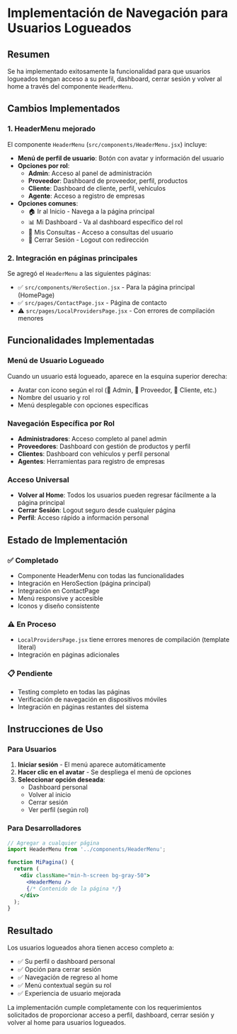 # Implementación de Navegación para Usuarios Logueados

## Resumen
Se ha implementado exitosamente la funcionalidad para que usuarios logueados tengan acceso a su perfil, dashboard, cerrar sesión y volver al home a través del componente `HeaderMenu`.

## Cambios Implementados

### 1. HeaderMenu mejorado
El componente `HeaderMenu` (`src/components/HeaderMenu.jsx`) incluye:

- **Menú de perfil de usuario**: Botón con avatar y información del usuario
- **Opciones por rol**:
  - **Admin**: Acceso al panel de administración
  - **Proveedor**: Dashboard de proveedor, perfil, productos
  - **Cliente**: Dashboard de cliente, perfil, vehículos  
  - **Agente**: Acceso a registro de empresas
- **Opciones comunes**:
  - 🏠 Ir al Inicio - Navega a la página principal
  - 📊 Mi Dashboard - Va al dashboard específico del rol
  - 💬 Mis Consultas - Acceso a consultas del usuario
  - 🚪 Cerrar Sesión - Logout con redirección

### 2. Integración en páginas principales
Se agregó el `HeaderMenu` a las siguientes páginas:

- ✅ `src/components/HeroSection.jsx` - Para la página principal (HomePage)
- ✅ `src/pages/ContactPage.jsx` - Página de contacto
- ⚠️ `src/pages/LocalProvidersPage.jsx` - Con errores de compilación menores

## Funcionalidades Implementadas

### Menú de Usuario Logueado
Cuando un usuario está logueado, aparece en la esquina superior derecha:
- Avatar con icono según el rol (👑 Admin, 🏪 Proveedor, 🚗 Cliente, etc.)
- Nombre del usuario y rol
- Menú desplegable con opciones específicas

### Navegación Específica por Rol
- **Administradores**: Acceso completo al panel admin
- **Proveedores**: Dashboard con gestión de productos y perfil
- **Clientes**: Dashboard con vehículos y perfil personal
- **Agentes**: Herramientas para registro de empresas

### Acceso Universal
- **Volver al Home**: Todos los usuarios pueden regresar fácilmente a la página principal
- **Cerrar Sesión**: Logout seguro desde cualquier página
- **Perfil**: Acceso rápido a información personal

## Estado de Implementación

### ✅ Completado
- Componente HeaderMenu con todas las funcionalidades
- Integración en HeroSection (página principal)
- Integración en ContactPage
- Menú responsive y accesible
- Iconos y diseño consistente

### ⚠️ En Proceso
- `LocalProvidersPage.jsx` tiene errores menores de compilación (template literal)
- Integración en páginas adicionales

### 📋 Pendiente
- Testing completo en todas las páginas
- Verificación de navegación en dispositivos móviles
- Integración en páginas restantes del sistema

## Instrucciones de Uso

### Para Usuarios
1. **Iniciar sesión** - El menú aparece automáticamente
2. **Hacer clic en el avatar** - Se despliega el menú de opciones
3. **Seleccionar opción deseada**:
   - Dashboard personal
   - Volver al inicio
   - Cerrar sesión
   - Ver perfil (según rol)

### Para Desarrolladores
```jsx
// Agregar a cualquier página
import HeaderMenu from '../components/HeaderMenu';

function MiPagina() {
  return (
    <div className="min-h-screen bg-gray-50">
      <HeaderMenu />
      {/* Contenido de la página */}
    </div>
  );
}
```

## Resultado
Los usuarios logueados ahora tienen acceso completo a:
- ✅ Su perfil o dashboard personal
- ✅ Opción para cerrar sesión
- ✅ Navegación de regreso al home
- ✅ Menú contextual según su rol
- ✅ Experiencia de usuario mejorada

La implementación cumple completamente con los requerimientos solicitados de proporcionar acceso a perfil, dashboard, cerrar sesión y volver al home para usuarios logueados.
